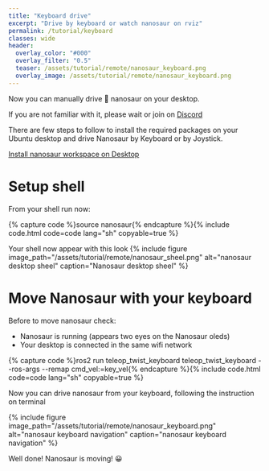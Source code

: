```yaml
---
title: "Keyboard drive"
excerpt: "Drive by keyboard or watch nanosaur on rviz"
permalink: /tutorial/keyboard
classes: wide
header:
  overlay_color: "#000"
  overlay_filter: "0.5"
  teaser: /assets/tutorial/remote/nanosaur_keyboard.png
  overlay_image: /assets/tutorial/remote/nanosaur_keyboard.png
---
```


Now you can manually drive 🦕 nanosaur on your desktop.

If you are not familiar with it, please wait or join on [Discord](https://discord.gg/NSrC52P5mw)

There are few steps to follow to install the required packages on your Ubuntu desktop and drive Nanosaur by Keyboard or by Joystick.

<a href="/tutorial/install-desktop" class="btn btn--success">Install nanosaur workspace on Desktop</a>

# Setup shell

From your shell run now:

{% capture code %}source nanosaur{% endcapture %}{% include code.html code=code lang="sh" copyable=true %}

Your shell now appear with this look
{% include figure image_path="/assets/tutorial/remote/nanosaur_sheel.png" alt="nanosaur desktop sheel" caption="Nanosaur desktop sheel" %}

# Move Nanosaur with your keyboard

Before to move nanosaur check:
 * Nanosaur is running (appears two eyes on the Nanosaur oleds)
 * Your desktop is connected in the same wifi network

{% capture code %}ros2 run teleop_twist_keyboard teleop_twist_keyboard --ros-args --remap cmd_vel:=key_vel{% endcapture %}{% include code.html code=code lang="sh" copyable=true %}

Now you can drive nanosaur from your keyboard, following the instruction on terminal

{% include figure image_path="/assets/tutorial/remote/nanosaur_keyboard.png" alt="nanosaur keyboard navigation" caption="nanosaur keyboard navigation" %}

Well done! Nanosaur is moving! :grinning: